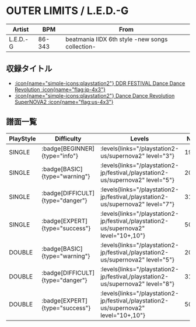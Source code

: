 # OUTER LIMITS / L.E.D.-G

|Artist|BPM|From|
|------|---|----|
|L.E.D.-G|86-343|beatmania IIDX 6th style -new songs collection-|

## 収録タイトル

- [:icon{name="simple-icons:playstation2"} DDR FESTIVAL Dance Dance Revolution :icon{name="flag:jp-4x3"}](/playstation2-jp/festival)
- [:icon{name="simple-icons:playstation2"} Dance Dance Revolution SuperNOVA2 :icon{name="flag:us-4x3"}](/playstation2-us/supernova2)

## 譜面一覧

|PlayStyle|Difficulty|Levels|Notes|Movie|
|---------|----------|------|-----|-----|
|SINGLE| :badge[BEGINNER]{type="info"}| :levels{links="/playstation2-us/supernova2" level="3"}|198/0||
|SINGLE| :badge[BASIC]{type="warning"}| :levels{links="/playstation2-jp/festival,/playstation2-us/supernova2" level="5"}|204/87||
|SINGLE| :badge[DIFFICULT]{type="danger"}| :levels{links="/playstation2-jp/festival,/playstation2-us/supernova2" level="7"}|311/95||
|SINGLE| :badge[EXPERT]{type="success"}| :levels{links="/playstation2-jp/festival,/playstation2-us/supernova2" level="10+,10"}|501/48||
|DOUBLE| :badge[BASIC]{type="warning"}| :levels{links="/playstation2-jp/festival,/playstation2-us/supernova2" level="5"}|204/87||
|DOUBLE| :badge[DIFFICULT]{type="danger"}| :levels{links="/playstation2-jp/festival,/playstation2-us/supernova2" level="8"}|311/95||
|DOUBLE| :badge[EXPERT]{type="success"}| :levels{links="/playstation2-jp/festival,/playstation2-us/supernova2" level="10+,10"}|503/27||
